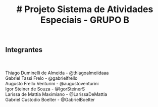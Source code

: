 <h1 align="center"># Projeto Sistema de Atividades Especiais - GRUPO B</h1>
<br>
<h2>Integrantes</h2>
<br>
<br>
Thiago Duminelli de Almeida - @thiagoalmeiidaaa 
<br>
Gabriel Tassi Frelo - @gabrielfrello 
<br>
Augusto Frello Venturini - @augustoventurini 
<br>
Igor Steiner de Souza - @IgorSteinerS 
<br>
Larissa de Mattia Maximiano - @LarissaDeMattia 
<br>
Gabriel Custodio Boelter - @GabrielBoelter 
